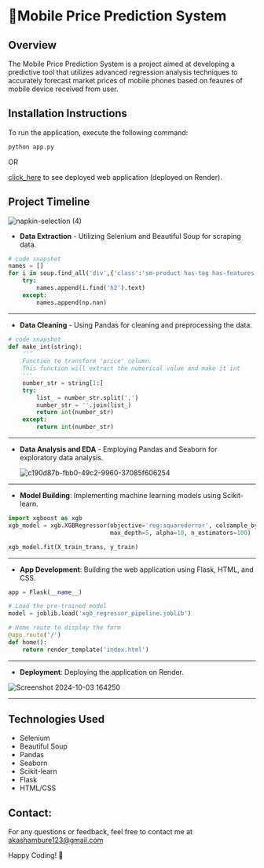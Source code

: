 
# 📱Mobile Price Prediction System

## Overview
The Mobile Price Prediction System is a project aimed at developing a predictive tool that utilizes advanced regression analysis techniques to accurately forecast market prices of mobile phones based on feaures of mobile device received from user.

## Installation Instructions
To run the application, execute the following command:
```bash
python app.py
```
OR 
  
[click_here](https://mobile-price-prediction-ywpk.onrender.com) to see deployed web application (deployed on Render).

## Project Timeline
![napkin-selection (4)](https://github.com/user-attachments/assets/8deaa2f4-e450-47e7-8333-c8fd1f09c8f8)

- **Data Extraction** - Utilizing Selenium and Beautiful Soup for scraping data.
```python
# code snapshot
names = []
for i in soup.find_all('div',{'class':'sm-product has-tag has-features has-actions'}):
    try:
        names.append(i.find('h2').text)
    except:
        names.append(np.nan)
```
___________________________________________________________________________________________________________
- **Data Cleaning** - Using Pandas for cleaning and preprocessing the data.
```python
# code snapshot
def make_int(string):
    '''
    Function to transform 'price' column.
    This function will extract the numerical value and make it int
    '''
    number_str = string[1:]
    try:
        list_ = number_str.split(',')
        number_str = ''.join(list_)
        return int(number_str)
    except:
        return int(number_str)
```
___________________________________________________________________________________________________________
- **Data Analysis and EDA** - Employing Pandas and Seaborn for exploratory data analysis.
  
  ![c190d87b-fbb0-49c2-9960-37085f606254](https://github.com/user-attachments/assets/e7af1a69-e55e-4cd8-83e1-8b78b44bdcd0)
___________________________________________________________________________________________________________

- **Model Building**: Implementing machine learning models using Scikit-learn.
```python
import xgboost as xgb
xgb_model = xgb.XGBRegressor(objective='reg:squarederror', colsample_bytree=0.3, learning_rate=0.1,
                             max_depth=5, alpha=10, n_estimators=100)

xgb_model.fit(X_train_trans, y_train)
```
__________________________________________________________________________________________________________
- **App Development**: Building the web application using Flask, HTML, and CSS.
```python
app = Flask(__name__)  

# Load the pre-trained model  
model = joblib.load('xgb_regressor_pipeline.joblib')  

# Home route to display the form  
@app.route('/')  
def home():  
    return render_template('index.html')
```
__________________________________________________________________________________________________________
- **Deployment**: Deploying the application on Render.
  
![Screenshot 2024-10-03 164250](https://github.com/user-attachments/assets/8f017bf3-8eab-4648-a111-fdfe80c1587d)
__________________________________________________________________________________________________________
## Technologies Used
- Selenium
- Beautiful Soup
- Pandas
- Seaborn
- Scikit-learn
- Flask
- HTML/CSS

## Contact:
For any questions or feedback, feel free to contact me at akashambure123@gmail.com

Happy Coding! 🚀

